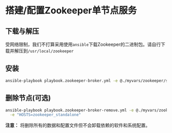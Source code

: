 # 搭建/配置Zookeeper单节点服务

## 下载与解压

受网络限制，我们不打算采用使用`ansible`下载Zookeeper的二进制包。请自行下载并解压到`/usr/local/zookeeper`

## 安装

```bash
ansible-playbook playbook.zookeeper-broker.yml -e @./myvars/zookeeper/standalone.yml -e "HOSTS=zookeeper_standalone"
```

## 删除节点(可选)

```bash
ansible-playbook playbook.zookeeper-broker-remove.yml -e @./myvars/zookeeper/standalone.yml \
  -e "HOSTS=zookeeper_standalone"
```

**注意：** 将删除所有的数据和配置文件但不会卸载依赖的软件和系统配置。